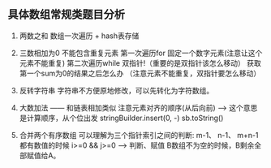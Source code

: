 ## 具体数组常规类题目分析
1. 两数之和
数组一次遍历 + hash表存储

2. 三数相加为0
不能包含重复元素
第一次遍历for  固定一个数字元素(注意让这个元素不能重复)
第二次遍历while   双指针!（重要的是双指针该怎么移动） 
获取第一个sum为0的结果之后怎么办 （注意元素不能重复，双指针要怎么移动）

3. 反转字符串
字符串不方便原地修改，可以先转化为字符数组。

4. 大数加法 —— 和链表相加类似
注意元素对齐的顺序(从后向前) ——> 这个意思是计算顺序，从个位出发
stringBuilder.insert(0, -)
sb.toString()

5. 合并两个有序数组
可以理解为三个指针索引之间的判断:  m-1、 n-1、 m+n-1
都有数值的时候 i>=0 && j>=0 ——> 判断、赋值
B数组不为空的时候，B剩余全部赋值给A。